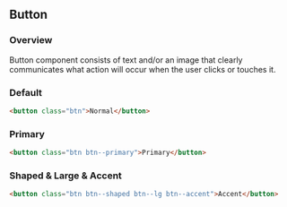 ## Button

### Overview

Button component consists of text and/or an image that clearly communicates what action will occur when the user clicks or touches it.

### Default

```html
<button class="btn">Normal</button>
```

### Primary

```html
<button class="btn btn--primary">Primary</button>
```

### Shaped & Large & Accent

```html
<button class="btn btn--shaped btn--lg btn--accent">Accent</button>
```

